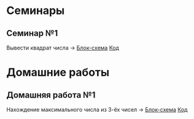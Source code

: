 
# Семинары
## Семинар №1
Вывести квадрат числа -> [Блок-схема](Seminar01/Ex01/diagram.drawio.png) [Код](Seminar01/Ex01/Program.cs)

# Домашние работы
## Домашняя работа №1
Нахождение максимального числа из 3-ёх чисел -> [Блок-схема](Homework01/Ex01/diagram.drawio.png) [Код](Homework01/Ex01/Program.cs)